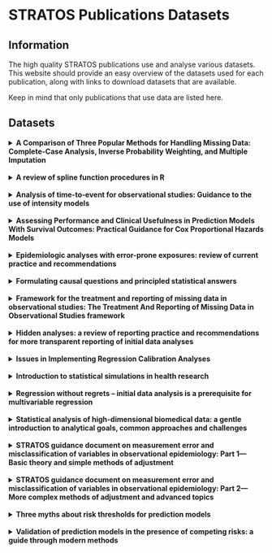 # STRATOS Publications Datasets

## Information
The high quality STRATOS publications use and analyse various datasets. This website should provide an easy overview of the datasets used for each publication, along with links to download datasets that are available.

Keep in mind that only publications that use data are listed here.

## Datasets

<!-- Publication --> 
<details>
  <summary><strong>A Comparison of Three Popular Methods for Handling Missing Data: Complete-Case Analysis, Inverse Probability Weighting, and Multiple Imputation</strong></summary>
  <br>

  https://www.stratos-initiative.org/sites/default/files/2022-10/00491241221113873.pdf

  The Dataset is from the Youth Cohort Time Series for England, Wales and Scotland, 1984-2002

  https://beta.ukdataservice.ac.uk/datacatalogue/studies/study?id=5765

</details>

<br>
<!-- Publication --> 
<details>
  <summary><strong>A review of spline function procedures in R</strong></summary>
  <br>

  https://test1.drupaltest.imbi.uni-freiburg.de/sites/default/files/2021-10/Perperoglou-Review%20of%20spline%20function%20procedures%20in%20R.pdf
  
</details>

<br>
<!-- Publication --> 
<details>
  <summary><strong>Analysis of time‐to‐event for observational studies: Guidance to the use of intensity models</strong></summary>
  <br>

  https://onlinelibrary.wiley.com/doi/full/10.1002/sim.8757
  
</details>

<br>
<!-- Publication --> 
<details>
  <summary><strong>Assessing Performance and Clinical Usefulness in Prediction Models With Survival Outcomes: Practical Guidance for Cox Proportional Hazards Models</strong></summary>
  <br>

  https://stratos-initiative.org/sites/default/files/2023-07/McLernonetal-2023.pdf
  
</details>

<br>
<!-- Publication --> 
<details>
  <summary><strong>Epidemiologic analyses with error-prone exposures: review of current practice and recommendations</strong></summary>
  <br>

  https://www.sciencedirect.com/science/article/pii/S104727971830156X?via%3Dihub
  
</details>

<br>
<!-- Publication --> 
<details>
  <summary><strong>Formulating causal questions and principled statistical answers</strong></summary>
  <br>

  https://onlinelibrary.wiley.com/doi/10.1002/sim.8741
  
</details>

<br>
<!-- Publication --> 
<details>
  <summary><strong>Framework for the treatment and reporting of missing data in observational studies: The Treatment And Reporting of Missing Data in Observational Studies framework</strong></summary>
  <br>

  https://www.stratos-initiative.org/sites/default/files/2021-03/Lee_2020_new%281%29.pdf
  
</details>

<br>
<!-- Publication --> 
<details>
  <summary><strong>Hidden analyses: a review of reporting practice and recommendations for more transparent reporting of initial data analyses</strong></summary>
  <br>

  https://test1.drupaltest.imbi.uni-freiburg.de/sites/default/files/2021-10/Huebneretal-2020.pdf
  
</details>

<br>
<!-- Publication --> 
<details>
  <summary><strong>Issues in Implementing Regression Calibration Analyses</strong></summary>
  <br>

  https://academic.oup.com/aje/article/192/8/1406/7135817?login=true
  
</details>

<br>
<!-- Publication --> 
<details>
  <summary><strong>Introduction to statistical simulations in health research</strong></summary>
  <br>

  https://www.stratos-initiative.org/sites/default/files/2021-09/e039921.full_.pdf
  
</details>

<br>
<!-- Publication --> 
<details>
  <summary><strong>Regression without regrets – initial data analysis is a prerequisite for multivariable regression</strong></summary>
  <br>

  https://bmcmedresmethodol.biomedcentral.com/articles/10.1186/s12874-024-02294-3
  
</details>

<br>
<!-- Publication --> 
<details>
  <summary><strong>Statistical analysis of high-dimensional biomedical data: a gentle introduction to analytical goals, common approaches and challenges</strong></summary>
  <br>

  https://bmcmedicine.biomedcentral.com/articles/10.1186/s12916-023-02858-y
  
</details>

<br>
<!-- Publication --> 
<details>
  <summary><strong>STRATOS guidance document on measurement error and misclassification of variables in observational epidemiology: Part 1—Basic theory and simple methods of adjustment</strong></summary>
  <br>

  https://test1.drupaltest.imbi.uni-freiburg.de/sites/default/files/2021-10/Keoghetal-2020.pdf
  
</details>

<br>
<!-- Publication --> 
<details>
  <summary><strong>STRATOS guidance document on measurement error and misclassification of variables in observational epidemiology: Part 2—More complex methods of adjustment and advanced topics</strong></summary>
  <br>

  https://test1.drupaltest.imbi.uni-freiburg.de/sites/default/files/2021-10/Shawetal-2020.pdf
  
</details>

<br>
<!-- Publication --> 
<details>
  <summary><strong>Three myths about risk thresholds for prediction models</strong></summary>
  <br>

  https://test1.drupaltest.imbi.uni-freiburg.de/sites/default/files/2021-10/Wynants-Three%20myths-BMCmed.pdf
  
</details>

<br>
<!-- Publication --> 
<details>
  <summary><strong>Validation of prediction models in the presence of competing risks: a guide through modern methods</strong></summary>
  <br>

  https://stratos-initiative.org/sites/default/files/2022-06/bmj-2021-069249.full_.pdf
  
</details>
